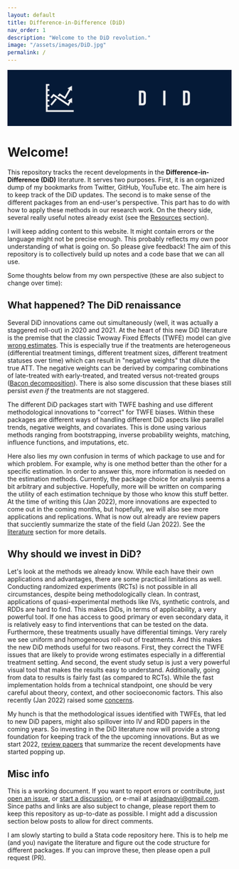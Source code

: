 ```yaml
---
layout: default
title: Difference-in-Difference (DiD)
nav_order: 1
description: "Welcome to the DiD revolution."
image: "/assets/images/DiD.jpg"
permalink: /
---
```


<img src="./assets/images/DiD_banner.jpg">

# Welcome!

This repository tracks the recent developments in the **Difference-in-Difference (DiD)** literature. It serves two purposes. First, it is an organized dump of my bookmarks from Twitter, GitHub, YouTube etc. The aim here is to keep track of the DiD updates. The second is to make sense of the different packages from an end-user's perspective. This part has to do with how to apply these methods in our research work. On the theory side, several really useful notes already exist (see the [Resources](https://asjadnaqvi.github.io/DiD/docs/resources) section).

I will keep adding content to this website. It might contain errors or the language might not be precise enough. This probably reflects my own poor understanding of what is going on. So please give feedback! The aim of this repository is to collectively build up notes and a code base that we can all use.

Some thoughts below from my own perspective (these are also subject to change over time):


## What happened? The DiD renaissance

Several DiD innovations came out simultaneously (well, it was actually a staggered roll-out) in 2020 and 2021. At the heart of this new DiD literature is the premise that the classic Twoway Fixed Effects (TWFE) model can give [wrong estimates](https://asjadnaqvi.github.io/DiD/docs/code/06_twfe/). This is especially true if the treatments are heterogeneous (differential treatment timings, different treatment sizes, different treatment statuses over time) which can result in "negative weights" that dilute the true ATT. The negative weights can be derived by comparing combinations of late-treated with early-treated, and treated versus not-treated groups ([Bacon decomposition](https://asjadnaqvi.github.io/DiD/docs/code/06_bacon/)). There is also some discussion that these biases still persist *even if* the treatments are not staggered. 

The different DiD packages start with TWFE bashing and use different methodological innovations to "correct" for TWFE biases. Within these packages are different ways of handling different DiD aspects like parallel trends, negative weights, and covariates. This is done using various methods ranging from bootstrapping, inverse probability weights, matching, influence functions, and imputations, etc. 

Here also lies my own confusion in terms of which package to use and for which problem. For example, why is one method better than the other for a specific estimation. In order to answer this, more information is needed on the estimation methods. Currently, the package choice for analysis seems a bit arbitrary and subjective. Hopefully, more will be written on comparing the utility of each estimation technique by those who know this stuff better. At the time of writing this (Jan 2022), more innovations are expected to come out in the coming months, but hopefully, we will also see more applications and replications. What is now out already are review papers that succiently summarize the state of the field (Jan 2022). See the [literature](https://asjadnaqvi.github.io/DiD/docs/reading/04_literature/) section for more details.


## Why should we invest in DiD?

Let's look at the methods we already know. While each have their own applications and advantages, there are some practical limitations as well. Conducting randomized experiments (RCTs) is not possible in all circumstances, despite being methodologically clean. In contrast, applications of quasi-experimental methods like IVs, synthetic controls, and RDDs are hard to find. This makes DiDs, in terms of applicability, a very powerful tool. If one has access to good primary or even secondary data, it is relatively easy to find interventions that can be tested on the data. Furthermore, these treatments usually have differential timings. Very rarely we see uniform and homogeneous roll-out of treatments. And this makes the new DiD methods useful for two reasons. First, they correct the TWFE issues that are likely to provide wrong estimates especially in a differential treatment setting. And second, the event study setup is just a very powerful visual tool that makes the results easy to understand. Additionally, going from data to results is fairly fast (as compared to RCTs). While the fast implementation holds from a technical standpoint, one should be very careful about theory, context, and other socioeconomic factors. This also recently (Jan 2022) raised some [concerns](https://twitter.com/MeganTStevenson/status/1478108770836353029). 

My hunch is that the methodological issues identified with TWFEs, that led to new DiD papers, might also spillover into IV and RDD papers in the coming years. So investing in the DiD literature now will provide a strong foundation for keeping track of the the upcoming innovations. But as we start 2022, [review papers](https://asjadnaqvi.github.io/DiD/docs/reading/04_literature/#papers) that summarize the recent developments have started popping up.


## Misc info

This is a working document. If you want to report errors or contribute, just [open an issue](https://github.com/AsjadNaqvi/DiD/issues), or [start a discussion](https://github.com/asjadnaqvi/DiD/discussions), or e-mail at asjadnaqvi@gmail.com. Since paths and links are also subject to change, please report them to keep this repository as up-to-date as possible. I might add a discussion section below posts to allow for direct comments.

I am slowly starting to build a Stata code repository here. This is to help me (and you) navigate the literature and figure out the code structure for different packages. If you can improve these, then please open a pull request (PR). 



